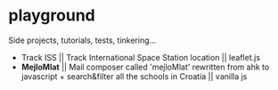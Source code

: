 # playground

<p> Side projects, tutorials, tests, tinkering...
 
<ul> 
     <li> Track ISS || Track International Space Station location || leaflet.js </li>
     <li> <strong>MejloMlat</strong> || Mail composer called 'mejloMlat' rewritten from ahk to javascript + search&filter all the schools in Croatia || vanilla js 
 </ul> 
       
      
